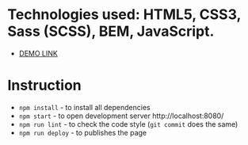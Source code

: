 # Technologies used: HTML5, CSS3, Sass (SCSS), BEM, JavaScript.
- [DEMO LINK](https://beautylabdev.github.io/escort/)

# Instruction
- `npm install` - to install all dependencies
- `npm start` - to open development server http://localhost:8080/
- `npm run lint` - to check the code style (`git commit` does the same)
- `npm run deploy` - to publishes the page
